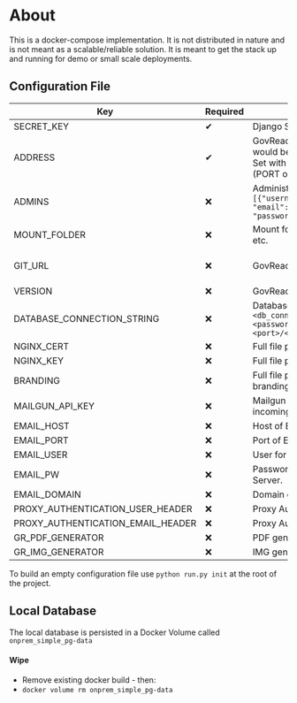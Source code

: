 # About
This is a docker-compose implementation.  It is not distributed in nature and is not meant as a scalable/reliable solution.  It is meant to get the stack up and running for demo or small scale deployments.

## Configuration File
| Key                               | Required | Description                                                                                                           | Default message                                                                                      |
| --------------------------------- | -------- | --------------------------------------------------------------------------------------------------------------------- | ---------------------------------------------------------------------------------------------------- |
| SECRET_KEY                        | ✔       | Django Secret                                                                                                         |                                                                                   |
| ADDRESS                           | ✔       | GovReady-Q's public address as would be entered in a web browser. Set with --address HOST:PORT (PORT optional if 443) | 
| ADMINS                            | ❌    | Administrator accounts. Ex: `[{"username": "username", "email":"first.last@example.com", "password": "REPLACEME"}]`     | Will auto-create an admin, you need to find it in the logs docker-compose logs                       |
| MOUNT_FOLDER                      | ❌    | Mount folder to put artifacts, logs, etc.                                                                             | Current directory                                                                                    |
| GIT_URL                           | ❌    | GovReady-Q Github Repo                                                                                                | Defaults to https://github.com/GovReady/govready-q.git                                               |
| VERSION                           | ❌    | GovReady-Q version/tag                                                                                                | Defaulting to latest release                                                                         |
| DATABASE_CONNECTION_STRING        | ❌    | Database connection string: `<db_connector>://<name>:<password>@<host>:<port>/<db_name>`                                | Will create a Postgres server in the docker-compose deployment for you.  It will not have snapshots. |
| NGINX_CERT                        | ❌    | Full file path to Nginx cert.pem                                                                                      | Defaults to self signed                                                                              |
| NGINX_KEY                         | ❌    | Full file path to Nginx key.pem                                                                                       | Defaults to self signed                                                                              |
| BRANDING                          | ❌    | Full file path to GovReady-Q branding directory                                                                       | GovReady default branding will be used.                                                              |
| MAILGUN_API_KEY                   | ❌    | Mailgun is used to submit an incoming email from notifications.                                                       | No default provided.                                                                                 |
| EMAIL_HOST                        | ❌    | Host of Email Server.                                                                                                 | No default provided.                                                                                 |
| EMAIL_PORT                        | ❌    | Port of Email Server.                                                                                                 | No default provided.                                                                                 |
| EMAIL_USER                        | ❌    | User for the Email Server.                                                                                            | No default provided.                                                                                 |
| EMAIL_PW                          | ❌    | Password for the User for of Email Server.                                                                            | No default provided.                                                                                 |
| EMAIL_DOMAIN                      | ❌    | Domain of the Email Server.                                                                                           | No default provided.                                                                                 |
| PROXY_AUTHENTICATION_USER_HEADER  | ❌    | Proxy Authentication User header.                                                                                     | No default provided.                                                                                 |
| PROXY_AUTHENTICATION_EMAIL_HEADER | ❌    | Proxy Authentication Email header.                                                                                    | No default provided.                                                                                 |
| GR_PDF_GENERATOR                  | ❌    | PDF generator binary name.                                                                                            | Using system default.                                                                                |
| GR_IMG_GENERATOR                  | ❌    | IMG generator binary name.                                                                                            | Using system default.                                                                                |

To build an empty configuration file use `python run.py init` at the root of the project.

## Local Database
The local database is persisted in a Docker Volume called `onprem_simple_pg-data`

#### Wipe
- Remove existing docker build - then:
- `docker volume rm onprem_simple_pg-data`